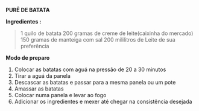 **PURÊ DE BATATA** 

**Ingredientes :**

  > 1 quilo de batata
  > 200 gramas de creme de leite(caixinha do mercado)
  > 150 gramas de manteiga com sal
  > 200 mililitros de Leite de sua preferência 

**Modo de preparo**

   1. Colocar as batatas com aguá na pressão de 20 a 30 minutos
   2. Tirar a aguá da panela 
   3. Descascar as batatas e passar para a mesma panela ou um pote
   4. Amassar as batatas
   5. Colocar numa panela e levar ao fogo
   6. Adicionar os ingredientes e mexer até chegar na consistência desejada



